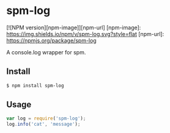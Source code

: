 # spm-log

[![NPM version][npm-image]][npm-url]
[npm-image]: https://img.shields.io/npm/v/spm-log.svg?style=flat
[npm-url]: https://npmjs.org/package/spm-log

A console.log wrapper for spm.

## Install

```bash
$ npm install spm-log
```

## Usage

```javascript
var log = require('spm-log');
log.info('cat', 'message');
```
